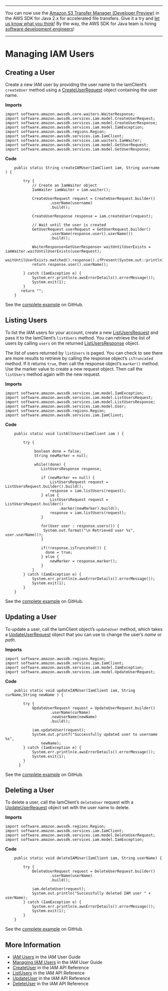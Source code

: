 --------

You can now use the [Amazon S3 Transfer Manager \(Developer Preview\)](https://bit.ly/2WQebiP) in the AWS SDK for Java 2\.x for accelerated file transfers\. Give it a try and [let us know what you think](https://bit.ly/3zT1YYM)\! By the way, the AWS SDK for Java team is hiring [software development engineers](https://github.com/aws/aws-sdk-java-v2/issues/3156)\!

--------

# Managing IAM Users<a name="examples-iam-users"></a>

## Creating a User<a name="creating-a-user"></a>

Create a new IAM user by providing the user name to the IamClient’s `createUser` method using a [CreateUserRequest](http://docs.aws.amazon.com/sdk-for-java/latest/reference/software/amazon/awssdk/services/iam/model/CreateUserRequest.html) object containing the user name\.

 **Imports** 

```
import software.amazon.awssdk.core.waiters.WaiterResponse;
import software.amazon.awssdk.services.iam.model.CreateUserRequest;
import software.amazon.awssdk.services.iam.model.CreateUserResponse;
import software.amazon.awssdk.services.iam.model.IamException;
import software.amazon.awssdk.regions.Region;
import software.amazon.awssdk.services.iam.IamClient;
import software.amazon.awssdk.services.iam.waiters.IamWaiter;
import software.amazon.awssdk.services.iam.model.GetUserRequest;
import software.amazon.awssdk.services.iam.model.GetUserResponse;
```

 **Code** 

```
    public static String createIAMUser(IamClient iam, String username ) {

        try {
            // Create an IamWaiter object
            IamWaiter iamWaiter = iam.waiter();

            CreateUserRequest request = CreateUserRequest.builder()
                    .userName(username)
                    .build();

            CreateUserResponse response = iam.createUser(request);

            // Wait until the user is created
            GetUserRequest userRequest = GetUserRequest.builder()
                    .userName(response.user().userName())
                    .build();

            WaiterResponse<GetUserResponse> waitUntilUserExists = iamWaiter.waitUntilUserExists(userRequest);
            waitUntilUserExists.matched().response().ifPresent(System.out::println);
            return response.user().userName();

        } catch (IamException e) {
            System.err.println(e.awsErrorDetails().errorMessage());
            System.exit(1);
        }
       return "";
    }
```

See the [complete example](https://github.com/awsdocs/aws-doc-sdk-examples/blob/master/javav2/example_code/iam/src/main/java/com/example/iam/CreateUser.java) on GitHub\.

## Listing Users<a name="listing-users"></a>

To list the IAM users for your account, create a new [ListUsersRequest](http://docs.aws.amazon.com/sdk-for-java/latest/reference/software/amazon/awssdk/services/iam/model/ListUsersRequest.html) and pass it to the IamClient’s `listUsers` method\. You can retrieve the list of users by calling `users` on the returned [ListUsersResponse](http://docs.aws.amazon.com/sdk-for-java/latest/reference/software/amazon/awssdk/services/iam/model/ListUsersResponse.html) object\.

The list of users returned by `listUsers` is paged\. You can check to see there are more results to retrieve by calling the response object’s `isTruncated` method\. If it returns `true`, then call the response object’s `marker()` method\. Use the marker value to create a new request object\. Then call the `listUsers` method again with the new request\.

 **Imports** 

```
import software.amazon.awssdk.services.iam.model.IamException;
import software.amazon.awssdk.services.iam.model.ListUsersRequest;
import software.amazon.awssdk.services.iam.model.ListUsersResponse;
import software.amazon.awssdk.services.iam.model.User;
import software.amazon.awssdk.regions.Region;
import software.amazon.awssdk.services.iam.IamClient;
```

 **Code** 

```
    public static void listAllUsers(IamClient iam ) {

        try {

             boolean done = false;
             String newMarker = null;

             while(!done) {
                ListUsersResponse response;

                if (newMarker == null) {
                    ListUsersRequest request = ListUsersRequest.builder().build();
                    response = iam.listUsers(request);
                } else {
                    ListUsersRequest request = ListUsersRequest.builder()
                        .marker(newMarker).build();
                    response = iam.listUsers(request);
                }

                for(User user : response.users()) {
                 System.out.format("\n Retrieved user %s", user.userName());
                }

                if(!response.isTruncated()) {
                  done = true;
                } else {
                    newMarker = response.marker();
                }
            }
        } catch (IamException e) {
            System.err.println(e.awsErrorDetails().errorMessage());
            System.exit(1);
        }
    }
```

See the [complete example](https://github.com/awsdocs/aws-doc-sdk-examples/blob/master/javav2/example_code/iam/src/main/java/com/example/iam/ListUsers.java) on GitHub\.

## Updating a User<a name="updating-a-user"></a>

To update a user, call the IamClient object’s `updateUser` method, which takes a [UpdateUserRequest](http://docs.aws.amazon.com/sdk-for-java/latest/reference/software/amazon/awssdk/services/iam/model/UpdateUserRequest.html) object that you can use to change the user’s *name* or *path*\.

 **Imports** 

```
import software.amazon.awssdk.regions.Region;
import software.amazon.awssdk.services.iam.IamClient;
import software.amazon.awssdk.services.iam.model.IamException;
import software.amazon.awssdk.services.iam.model.UpdateUserRequest;
```

 **Code** 

```
    public static void updateIAMUser(IamClient iam, String curName,String newName ) {

        try {
            UpdateUserRequest request = UpdateUserRequest.builder()
                    .userName(curName)
                    .newUserName(newName)
                    .build();

            iam.updateUser(request);
            System.out.printf("Successfully updated user to username %s",
                newName);
        } catch (IamException e) {
            System.err.println(e.awsErrorDetails().errorMessage());
            System.exit(1);
        }
      }
```

See the [complete example](https://github.com/awsdocs/aws-doc-sdk-examples/blob/master/javav2/example_code/iam/src/main/java/com/example/iam/UpdateUser.java) on GitHub\.

## Deleting a User<a name="deleting-a-user"></a>

To delete a user, call the IamClient’s `deleteUser` request with a [UpdateUserRequest](http://docs.aws.amazon.com/sdk-for-java/latest/reference/software/amazon/awssdk/services/iam/model/UpdateUserRequest.html) object set with the user name to delete\.

 **Imports** 

```
import software.amazon.awssdk.regions.Region;
import software.amazon.awssdk.services.iam.IamClient;
import software.amazon.awssdk.services.iam.model.DeleteUserRequest;
import software.amazon.awssdk.services.iam.model.IamException;
```

 **Code** 

```
    public static void deleteIAMUser(IamClient iam, String userName) {

        try {
            DeleteUserRequest request = DeleteUserRequest.builder()
                    .userName(userName)
                    .build();

            iam.deleteUser(request);
            System.out.println("Successfully deleted IAM user " + userName);
        } catch (IamException e) {
            System.err.println(e.awsErrorDetails().errorMessage());
            System.exit(1);
        }
    }
```

See the [complete example](https://github.com/awsdocs/aws-doc-sdk-examples/blob/master/javav2/example_code/iam/src/main/java/com/example/iam/DeleteUser.java) on GitHub\.

## More Information<a name="more-information"></a>
+  [IAM Users](https://docs.aws.amazon.com/IAM/latest/UserGuide/id_users.html) in the IAM User Guide
+  [Managing IAM Users](https://docs.aws.amazon.com/IAM/latest/UserGuide/id_users_manage.html) in the IAM User Guide
+  [CreateUser](https://docs.aws.amazon.com/IAM/latest/APIReference/API_CreateUser.html) in the IAM API Reference
+  [ListUsers](https://docs.aws.amazon.com/IAM/latest/APIReference/API_ListUsers.html) in the IAM API Reference
+  [UpdateUser](https://docs.aws.amazon.com/IAM/latest/APIReference/API_UpdateUser.html) in the IAM API Reference
+  [DeleteUser](https://docs.aws.amazon.com/IAM/latest/APIReference/API_DeleteUser.html) in the IAM API Reference